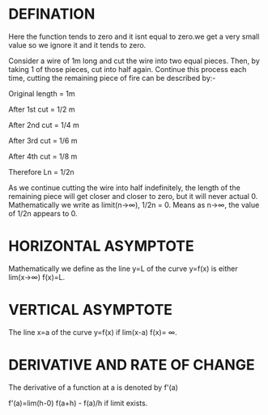 # DEFINATION
Here the function tends to zero and it isnt equal to zero.we get a very small value so we ignore it and it tends to zero.

Consider a wire of 1m long and cut the wire into two equal pieces. Then, by taking 1 of those pieces, cut into half again. Continue this process each time, cutting the remaining piece of fire can be described by:-

Original length = 1m

After 1st cut = 1/2 m

After 2nd cut = 1/4 m

After 3rd cut = 1/6 m

After 4th cut = 1/8 m

Therefore Ln = 1/2n 

As we continue cutting the wire into half indefinitely, the length of the remaining piece will get closer and closer to zero, but it will never actual 0. 
Mathematically we write as limit(n→∞), 1/2n = 0. Means as n→∞, the value of 1/2n appears to 0.

# HORIZONTAL ASYMPTOTE
Mathematically we define as the line y=L of the curve y=f(x) is either lim(x→∞) f(x)=L.

# VERTICAL ASYMPTOTE
The line x=a of the curve y=f(x) if lim(x-a) f(x)= ∞.

# DERIVATIVE AND RATE OF CHANGE
The derivative of a function at a is denoted by f'(a)

f'(a)=lim(h-0) f(a+h) - f(a)/h if limit exists.
